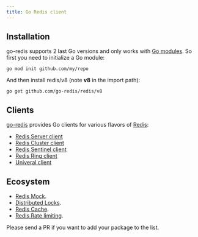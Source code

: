 ```yaml
---
title: Go Redis client
---
```


<CoverImage title="Redis client for Go" />

## Installation

go-redis supports 2 last Go versions and only works with
[Go modules](https://github.com/golang/go/wiki/Modules). So first you need to initialize a Go
module:

```shell
go mod init github.com/my/repo
```

And then install redis/v8 (note **v8** in the import path):

```shell
go get github.com/go-redis/redis/v8
```

## Clients

[go-redis](https://github.com/go-redis/redis) provides Go clients for various flavors of
[Redis](https://redis.io/):

- [Redis Server client](server.md)
- [Redis Cluster client](cluster.md)
- [Redis Sentinel client](sentinel.md)
- [Redis Ring client](ring.md)
- [Univeral client](universal.md)

## Ecosystem

- [Redis Mock](https://github.com/go-redis/redismock).
- [Distributed Locks](https://github.com/bsm/redislock).
- [Redis Cache](go-redis-cache.html).
- [Redis Rate limiting](go-redis-rate-limiting.html).

Please send a PR if you want to add your package to the list.
